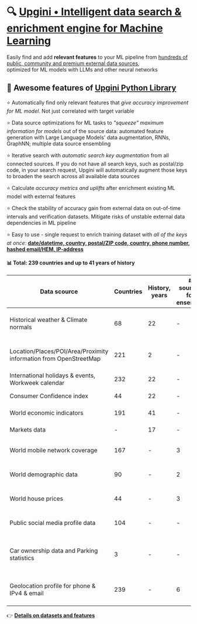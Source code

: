 <!-- # 🔍 [Upgini](https://upgini.com): Low-code Feature search and enrichment library for machine learning  
Automatically searches through thousands of **ready-to-use features** from [public and community shared data sources](https://upgini.com/#data_sources)  
and enriches your training dataset with relevant external features -->
<!-- # 🔍 [Upgini](https://upgini.com): Free automated data enrichment library for machine learning  
Automatically searches through thousands of **ready-to-use features** from [public and community shared data sources](https://upgini.com/#data_sources) -->
<!-- # 🔍 [Upgini](https://upgini.com) • Free production-ready automated data enrichment library for machine learning 
Automatically searches through thousands of **ready-to-use features** from [public and community shared data sources](https://upgini.com/#data_sources) and</br>
enriches your ML pipeline with only the relevant features -->
# 🔍 [Upgini • Intelligent data search & enrichment engine for Machine Learning](https://upgini.com)  
Easily find and add **relevant features** to your ML pipeline from [hundreds of public, community and premium external data sources](https://upgini.com/#data_sources),</br> optimized for ML models with LLMs and other neural networks


## 🚀 Awesome features of [Upgini Python Library](https://github.com/upgini/upgini)
⭐️ Automatically find only relevant features that *give accuracy improvement for ML model*. Not just correlated with target variable  

⭐️ Data source optimizations for ML tasks to *"squeeze" maximum information for models* out of the source data: automated feature generation with Large Language Models' data augmentation, RNNs, GraphNN; multiple data source ensembling  

⭐️ Iterative search with *automatic search key augmentation* from all connected sources. If you do not have all search keys, such as postal/zip code, in your search request, Upgini will automatically augment those keys to broaden the search across all available data sources  

⭐️ Calculate *accuracy metrics and uplifts* after enrichment existing ML model with external features  

⭐️ Check the stability of accuracy gain from external data on out-of-time intervals and verification datasets. Mitigate risks of unstable external data dependencies in ML pipeline  

⭐️ Easy to use - single request to enrich training dataset with *all of the keys at once*: [**date/datetime, country, postal/ZIP code, country, phone number, hashed email/HEM, IP-address**](https://github.com/upgini/upgini#-search-key-types-we-support-more-to-come)    

#### 📊 Total: **239 countries** and **up to 41 years** of history
|Data scource|Countries|History, years|# sources for ensemble|Update|Search keys|API Key required
|--|--|--|--|--|--|--|
|Historical weather & Climate normals | 68 |22|-|Monthly|date, country, postal/ZIP code|No
|Location/Places/POI/Area/Proximity information from OpenStreetMap | 221 |2|-|Monthly|date, country, postal/ZIP code|No
|International holidays & events, Workweek calendar| 232 |22|-|Monthly|date, country|No
|Consumer Confidence index| 44 |22|-|Monthly|date, country|No
|World economic indicators|191 |41|-|Monthly|date, country|No
|Markets data|-|17|-|Monthly|date, datetime|No
|World mobile network coverage |167|-|3|Monthly|country, postal/ZIP code|No
|World demographic data |90|-|2|Annual|country, postal/ZIP code|No
|World house prices |44|-|3|Annual|country, postal/ZIP code|No
|Public social media profile data |104|-|-|Monthly|date, email/HEM, phone |Yes
|Car ownership data and Parking statistics|3|-|-|Annual|country, postal/ZIP code, email/HEM, phone|Yes
|Geolocation profile for phone & IPv4 & email|239|-|6|Monthly|date, email/HEM, phone, IPv4|Yes

👉 [**Details on  datasets and features**](https://upgini.com/#data_sources)
